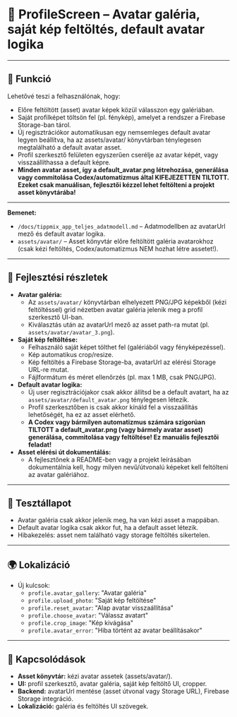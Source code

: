 # 👤 ProfileScreen – Avatar galéria, saját kép feltöltés, default avatar logika

---

## 🎯 Funkció

Lehetővé teszi a felhasználónak, hogy:
- Előre feltöltött (asset) avatar képek közül válasszon egy galériában.
- Saját profilképet töltsön fel (pl. fénykép), amelyet a rendszer a Firebase Storage-ban tárol.
- Új regisztrációkor automatikusan egy nemsemleges default avatar legyen beállítva, ha az assets/avatar/ könyvtárban ténylegesen megtalálható a default avatar asset.
- Profil szerkesztő felületen egyszerűen cserélje az avatar képét, vagy visszaállíthassa a default képre.
- **Minden avatar asset, így a default_avatar.png létrehozása, generálása vagy commitolása Codex/automatizmus által KIFEJEZETTEN TILTOTT. Ezeket csak manuálisan, fejlesztői kézzel lehet feltölteni a projekt asset könyvtárába!**

---

**Bemenet:**
- `/docs/tippmix_app_teljes_adatmodell.md` – Adatmodellben az avatarUrl mező és default avatar logika.
- `assets/avatar/` – Asset könyvtár előre feltöltött galéria avatarokhoz (csak kézi feltöltés, Codex/automatizmus NEM hozhat létre assetet!).

---

## 🧠 Fejlesztési részletek

- **Avatar galéria:**  
  - Az `assets/avatar/` könyvtárban elhelyezett PNG/JPG képekből (kézi feltöltéssel) grid nézetben avatar galéria jelenik meg a profil szerkesztő UI-ban.
  - Kiválasztás után az avatarUrl mező az asset path-ra mutat (pl. `assets/avatar/avatar_3.png`).
- **Saját kép feltöltése:**  
  - Felhasználó saját képet tölthet fel (galériából vagy fényképezéssel).
  - Kép automatikus crop/resize.
  - Kép feltöltés a Firebase Storage-ba, avatarUrl az elérési Storage URL-re mutat.
  - Fájlformátum és méret ellenőrzés (pl. max 1 MB, csak PNG/JPG).
- **Default avatar logika:**  
  - Új user regisztrációjakor csak akkor állítsd be a default avatart, ha az `assets/avatar/default_avatar.png` ténylegesen létezik.
  - Profil szerkesztőben is csak akkor kínáld fel a visszaállítás lehetőségét, ha ez az asset elérhető.
  - **A Codex vagy bármilyen automatizmus számára szigorúan TILTOTT a default_avatar.png (vagy bármely avatar asset) generálása, commitolása vagy feltöltése! Ez manuális fejlesztői feladat!**
- **Asset elérési út dokumentálás:**  
  - A fejlesztőnek a README-ben vagy a projekt leírásában dokumentálnia kell, hogy milyen nevű/útvonalú képeket kell feltölteni az avatar galériához.

---

## 🧪 Tesztállapot

- Avatar galéria csak akkor jelenik meg, ha van kézi asset a mappában.
- Default avatar logika csak akkor fut, ha a default asset létezik.
- Hibakezelés: asset nem található vagy storage feltöltés sikertelen.

---

## 🌍 Lokalizáció

- Új kulcsok:
  - `profile.avatar_gallery`: "Avatar galéria"
  - `profile.upload_photo`: "Saját kép feltöltése"
  - `profile.reset_avatar`: "Alap avatar visszaállítása"
  - `profile.choose_avatar`: "Válassz avatart"
  - `profile.crop_image`: "Kép kivágása"
  - `profile.avatar_error`: "Hiba történt az avatar beállításakor"

---

## 📎 Kapcsolódások

- **Asset könyvtár:** kézi avatar assetek (assets/avatar/).
- **UI:** profil szerkesztő, avatar galéria, saját kép feltöltő UI, cropper.
- **Backend:** avatarUrl mentése (asset útvonal vagy Storage URL), Firebase Storage integráció.
- **Lokalizáció:** galéria és feltöltés UI szövegek.
